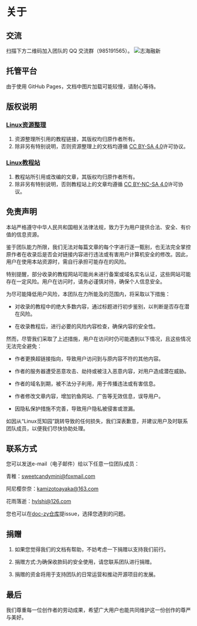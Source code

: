 # 关于

## 交流

扫描下方二维码加入团队的 QQ 交流群（985191565）。
![志海融新](/img/qq-group-qrcode.webp)

## 托管平台
由于使用 GitHub Pages，文档中图片加载可能较慢，请耐心等待。

## 版权说明

### [Linux资源整理](/resources-collated)

1. 资源整理所引用的教程链接，其版权均归原作者所有。
2. 除非另有特别说明，否则资源整理上的文档均遵循 [CC BY-SA 4.0](https://creativecommons.org/licenses/by-sa/4.0/deed.zh-hans)许可协议。

### [Linux教程站](https://tutorial.zen-harmony.top)

1. 教程站所引用或改编的文章，其版权均归原作者所有。
2. 除非另有特别说明，否则教程站上的文章均遵循 [CC BY-NC-SA 4.0](https://creativecommons.org/licenses/by-nc-sa/4.0/deed.zh-hans)许可协议。

## 免责声明

本站严格遵守中华人民共和国相关法律法规，致力于为用户提供合法、安全、有价值的信息资源。

鉴于团队能力所限，我们无法对每篇文章的每个字进行逐一甄别，也无法完全掌控原作者在收录后是否会对链接内容进行违法或有害用户计算机安全的修改。因此，用户在使用本站资源时，需自行承担可能存在的风险。

特别提醒，部分收录的教程网站可能尚未进行备案或域名实名认证，这些网站可能存在一定风险。用户在访问时，请务必谨慎对待，确保个人信息安全。

为尽可能降低用户风险，本团队在力所能及的范围内，将采取以下措施：

  + 对收录的教程中的绝大多数内容，通过标题进行初步鉴别，以判断是否存在潜在风险。

  + 在收录教程后，进行必要的风险内容检查，确保内容的安全性。

然而，尽管我们采取了上述措施，用户在访问时仍可能遇到以下情况，且这些情况无法完全避免：

  + 作者更换超链接指向，导致用户访问到与原内容不符的其他内容。

  + 作者的服务器遭受恶意攻击、劫持或被注入恶意内容，对用户造成潜在威胁。

  + 作者的域名到期，被不法分子利用，用于传播违法或有害信息。

  + 作者修改文章内容，增加钓鱼网站、广告等无效信息，误导用户。

  + 因隐私保护措施不完善，导致用户隐私被侵害或泄漏。

如因从“Linux觅知园”跳转导致的任何损失，我们深表歉意，并建议用户及时联系团队成员，以便我们尽快协助处理。

## 联系方式

您可以发送e-mail（电子邮件）给以下任意一位团队成员：

青稚：[sweetcandymini@foxmail.com](mailto:sweetcandymini@foxmail.com)

阿尼樱奈奈：[kamizotoayaka@163.com](mailto:kamizotoayaka@163.com)

花雨落逝：[hylshi@126.com](mailto:hylshi@126.com)

您也可以在[doc-zy仓库](https://github.com/Zen-Harmony/doc-zy/issues)提issue，选择您遇到的问题。

## 捐赠

1. 如果您觉得我们的文档有帮助，不妨考虑一下捐赠以支持我们前行。

2. 捐赠方式:为确保收款码的安全使用，请您联系团队进行捐赠。

3. 捐赠的资金将用于支持团队的日常运营和推动开源项目的发展。

## 最后

我们尊重每一位创作者的劳动成果，希望广大用户也能共同维护这一份创作的尊严与美好。
